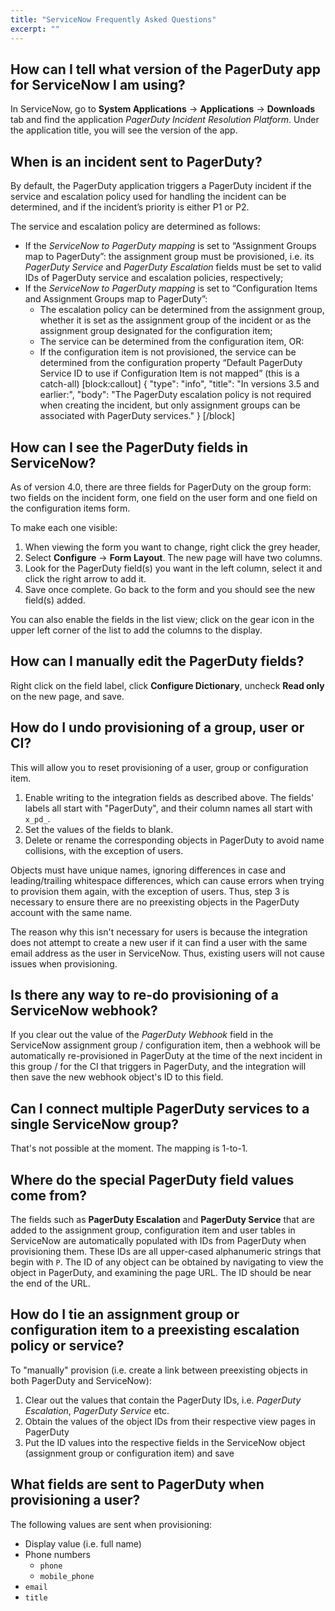 ```yaml
---
title: "ServiceNow Frequently Asked Questions"
excerpt: ""
---
```

## How can I tell what version of the PagerDuty app for ServiceNow I am using?

In ServiceNow, go to **System Applications** &rarr; **Applications** &rarr; **Downloads** tab and find the application *PagerDuty Incident Resolution Platform*. Under the application title, you will see the version of the app.

## When is an incident sent to PagerDuty?

By default, the PagerDuty application triggers a PagerDuty incident if the service and escalation policy used for handling the incident can be determined, and if the incident’s priority is either P1 or P2.

The service and escalation policy are determined as follows:

* If the *ServiceNow to PagerDuty mapping* is set to “Assignment Groups map to PagerDuty”: the assignment group must be provisioned, i.e. its *PagerDuty Service* and  *PagerDuty Escalation* fields must be set to valid IDs of PagerDuty service and escalation policies, respectively;
* If the *ServiceNow to PagerDuty mapping* is set to “Configuration Items and Assignment Groups map to PagerDuty”:
  * The escalation policy can be determined from the assignment group, whether it is set as the assignment group of the incident or as the assignment group designated for the configuration item;
  * The service can be determined from the configuration item, OR:
  * If the configuration item is not provisioned, the service can be determined from the configuration property “Default PagerDuty Service ID to use if Configuration Item is not mapped” (this is a catch-all)
[block:callout]
{
  "type": "info",
  "title": "In versions 3.5 and earlier:",
  "body": "The PagerDuty escalation policy is not required when creating the incident, but only assignment groups can be associated with PagerDuty services."
}
[/block]
## How can I see the PagerDuty fields in ServiceNow?

As of version 4.0, there are three fields for PagerDuty on the group form: 
two fields on the incident form, one field on the user form and one field on the configuration items form. 

To make each one visible: 
1. When viewing the form you want to change, right click the grey header, 
2. Select **Configure** &rarr; **Form Layout**. The new page will have two columns. 
3. Look for the PagerDuty field(s) you want in the left column, select it and click the right arrow to add it. 
4. Save once complete. Go back to the form and you should see the new field(s) added.

You can also enable the fields in the list view; click on the gear icon in the upper left corner of the list to add the columns to the display.

## How can I manually edit the PagerDuty fields?
Right click on the field label, click **Configure Dictionary**, uncheck **Read only** on the new page, and save.

## How do I undo provisioning of a group, user or CI?

This will allow you to reset provisioning of a user, group or configuration item.

1. Enable writing to the integration fields as described above. The fields' labels all start with "PagerDuty", and their column names all start with `x_pd_`.
2. Set the values of the fields to blank.
3. Delete or rename the corresponding objects in PagerDuty to avoid name collisions, with the exception of users.

Objects must have unique names, ignoring differences in case and leading/trailing whitespace differences, which can cause errors when trying to provision them again, with the exception of users. Thus, step 3 is necessary to ensure there are no preexisting objects in the PagerDuty account with the same name.

The reason why this isn't necessary for users is because the integration does not attempt to create a new user if it can find a user with the same email address as the user in ServiceNow. Thus, existing users will not cause issues when provisioning.

## Is there any way to re-do provisioning of a ServiceNow webhook?

If you clear out the value of the *PagerDuty Webhook* field in the ServiceNow assignment group / configuration item, then a webhook will be automatically re-provisioned in PagerDuty at the time of the next incident in this group / for the CI that triggers in PagerDuty, and the integration will then save the new webhook object's ID to this field.

## Can I connect multiple PagerDuty services to a single ServiceNow group?
That's not possible at the moment. The mapping is 1-to-1.

## Where do the special PagerDuty field values come from?

The fields such as **PagerDuty Escalation** and **PagerDuty Service** that are added to the assignment group, configuration item and user tables in ServiceNow are automatically populated with IDs from PagerDuty when provisioning them. These IDs are all upper-cased alphanumeric strings that begin with `P`. The ID of any object can be obtained by navigating to view the object in PagerDuty, and examining the page URL. The ID should be near the end of the URL.

## How do I tie an assignment group or configuration item to a preexisting escalation policy or service?

To "manually" provision (i.e. create a link between preexisting objects in both PagerDuty and ServiceNow):

1. Clear out the values that contain the PagerDuty IDs, i.e. *PagerDuty Escalation*, *PagerDuty Service* etc.
2. Obtain the values of the object IDs from their respective view pages in PagerDuty
3. Put the ID values into the respective fields in the ServiceNow object (assignment group or configuration item) and save

## What fields are sent to PagerDuty when provisioning a user?

The following values are sent when provisioning:

* Display value (i.e. full name)
* Phone numbers
  * `phone`
  * `mobile_phone`
* `email`
* `title`
